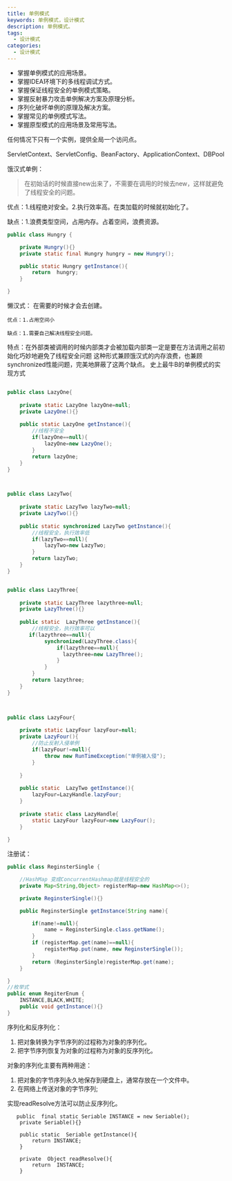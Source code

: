 ```yaml
---
title: 单例模式
keywords: 单例模式，设计模式
description: 单例模式。
tags:
  - 设计模式
categories:
  - 设计模式
---
```


- 掌握单例模式的应用场景。
- 掌握IDEA环境下的多线程调试方式。
- 掌握保证线程安全的单例模式策略。
- 掌握反射暴力攻击单例解决方案及原理分析。
- 序列化破坏单例的原理及解决方案。
- 掌握常见的单例模式写法。
- 掌握原型模式的应用场景及常用写法。

任何情况下只有一个实例，提供全局一个访问点。

ServletContext、ServletConfig、BeanFactory、ApplicationContext、DBPool

饿汉式单例：
 > 在初始话的时候直接new出来了，不需要在调用的时候去new，这样就避免了线程安全的问题。

优点：1.线程绝对安全。2.执行效率高。在类加载的时候就初始化了。

缺点：1.浪费类型空间，占用内存。占着空间，浪费资源。

```java
public class Hungry {

    private Hungry(){}
    private static final Hungry hungry = new Hungry();

    public static Hungry getInstance(){
        return  hungry;
    }

}
```

懒汉式：
    在需要的时候才会去创建。
    
    优点：1.占用空间小
    
    缺点：1.需要自己解决线程安全问题。
  特点：在外部类被调用的时候内部类才会被加载内部类一定是要在方法调用之前初始化巧妙地避免了线程安全问题
   这种形式兼顾饿汉式的内存浪费，也兼顾synchronized性能问题，完美地屏蔽了这两个缺点。
   史上最牛B的单例模式的实现方式
```java

public class LazyOne{
    
    private static LazyOne lazyOne=null;
    private LazyOne(){}
    
    public static LazyOne getInstance(){
        //线程不安全
        if(lazyOne==null){
            lazyOne=new LazyOne();
        }
        return lazyOne;
    }
}



public class LazyTwo{
    
    private static LazyTwo lazyTwo=null;
    private LazyTwo(){}
    
    public static synchronized LazyTwo getInstance(){
        //线程安全，执行效率低
        if(lazyTwo==null){
            lazyTwo=new LazyTwo;
        }
        return lazyTwo;
    }
}


public class LazyThree{
    
    private static LazyThree lazythree=null;
    private LazyThree(){}
    
    public static  LazyThree getInstance(){
        //线程安全，执行效率可以
       if(lazythree==null){
            synchronized(LazyThree.class){
                if(lazythree==null){
                  lazythree=new LazyThree();
                }
            }
        }
        return lazythree;
    } 
}



public class LazyFour{
    
    private static LazyFour lazyFour=null;
    private LazyFour(){
        //防止反射入侵单例
        if(lazyFour!=null){
            throw new RunTimeException("单例被入侵");
        }
        
    }
    
    public static  LazyTwo getInstance(){
        lazyFour=LazyHandle.lazyFour;
    } 
    
    private static class LazyHandle{
        static LazyFour lazyFour=new LazyFour();
    }
    
}

```

注册试：


```java
public class ReginsterSingle {

    //HashMap 变成ConcurrentHashmap就是线程安全的
    private Map<String,Object> registerMap=new HashMap<>();

    private ReginsterSingle(){}

    public ReginsterSingle getInstance(String name){

        if(name!=null){
            name = ReginsterSingle.class.getName();
        }
        if (registerMap.get(name)==null){
            registerMap.put(name, new ReginsterSingle());
        }
        return (ReginsterSingle)registerMap.get(name);
    }

}
//枚举式
public enum RegiterEnum {
    INSTANCE,BLACK,WHITE;
    public void getInstance(){}
}

```


序列化和反序列化：
1. 把对象转换为字节序列的过程称为对象的序列化。
1. 把字节序列恢复为对象的过程称为对象的反序列化。
　　


对象的序列化主要有两种用途：
1. 把对象的字节序列永久地保存到硬盘上，通常存放在一个文件中。
1. 在网络上传送对象的字节序列;


实现readResolve方法可以防止反序列化。
```
   public  final static Seriable INSTANCE = new Seriable();
    private Seriable(){}

    public static  Seriable getInstance(){
        return INSTANCE;
    }

    private  Object readResolve(){
        return  INSTANCE;
    }
```

